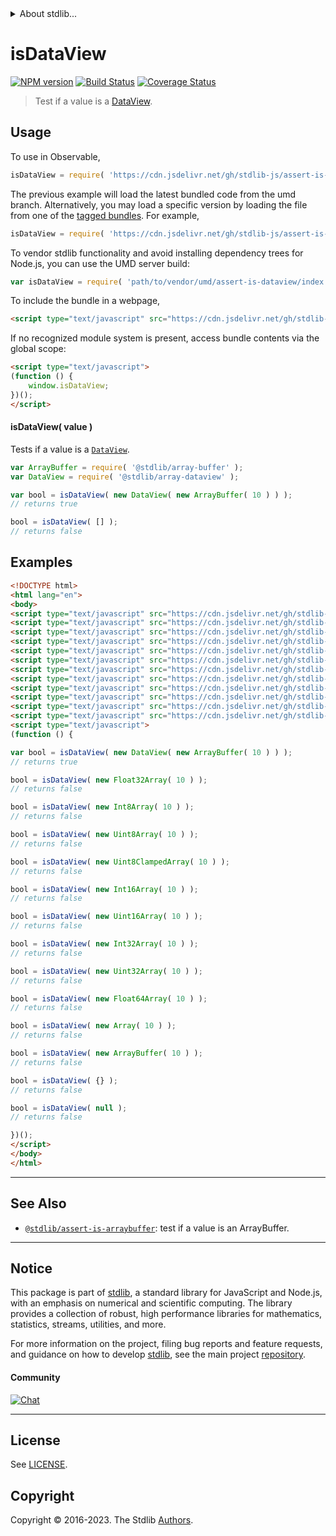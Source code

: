 <!--

@license Apache-2.0

Copyright (c) 2021 The Stdlib Authors.

Licensed under the Apache License, Version 2.0 (the "License");
you may not use this file except in compliance with the License.
You may obtain a copy of the License at

   http://www.apache.org/licenses/LICENSE-2.0

Unless required by applicable law or agreed to in writing, software
distributed under the License is distributed on an "AS IS" BASIS,
WITHOUT WARRANTIES OR CONDITIONS OF ANY KIND, either express or implied.
See the License for the specific language governing permissions and
limitations under the License.

-->


<details>
  <summary>
    About stdlib...
  </summary>
  <p>We believe in a future in which the web is a preferred environment for numerical computation. To help realize this future, we've built stdlib. stdlib is a standard library, with an emphasis on numerical and scientific computation, written in JavaScript (and C) for execution in browsers and in Node.js.</p>
  <p>The library is fully decomposable, being architected in such a way that you can swap out and mix and match APIs and functionality to cater to your exact preferences and use cases.</p>
  <p>When you use stdlib, you can be absolutely certain that you are using the most thorough, rigorous, well-written, studied, documented, tested, measured, and high-quality code out there.</p>
  <p>To join us in bringing numerical computing to the web, get started by checking us out on <a href="https://github.com/stdlib-js/stdlib">GitHub</a>, and please consider <a href="https://opencollective.com/stdlib">financially supporting stdlib</a>. We greatly appreciate your continued support!</p>
</details>

# isDataView

[![NPM version][npm-image]][npm-url] [![Build Status][test-image]][test-url] [![Coverage Status][coverage-image]][coverage-url] <!-- [![dependencies][dependencies-image]][dependencies-url] -->

> Test if a value is a [DataView][mdn-dataview].



<section class="usage">

## Usage

To use in Observable,

```javascript
isDataView = require( 'https://cdn.jsdelivr.net/gh/stdlib-js/assert-is-dataview@umd/browser.js' )
```
The previous example will load the latest bundled code from the umd branch. Alternatively, you may load a specific version by loading the file from one of the [tagged bundles](https://github.com/stdlib-js/assert-is-dataview/tags). For example,

```javascript
isDataView = require( 'https://cdn.jsdelivr.net/gh/stdlib-js/assert-is-dataview@v0.1.0-umd/browser.js' )
```

To vendor stdlib functionality and avoid installing dependency trees for Node.js, you can use the UMD server build:

```javascript
var isDataView = require( 'path/to/vendor/umd/assert-is-dataview/index.js' )
```

To include the bundle in a webpage,

```html
<script type="text/javascript" src="https://cdn.jsdelivr.net/gh/stdlib-js/assert-is-dataview@umd/browser.js"></script>
```

If no recognized module system is present, access bundle contents via the global scope:

```html
<script type="text/javascript">
(function () {
    window.isDataView;
})();
</script>
```

#### isDataView( value )

Tests if a value is a [`DataView`][mdn-dataview].

```javascript
var ArrayBuffer = require( '@stdlib/array-buffer' );
var DataView = require( '@stdlib/array-dataview' );

var bool = isDataView( new DataView( new ArrayBuffer( 10 ) ) );
// returns true

bool = isDataView( [] );
// returns false
```

</section>

<!-- /.usage -->

<section class="examples">

## Examples

<!-- eslint no-undef: "error" -->

```html
<!DOCTYPE html>
<html lang="en">
<body>
<script type="text/javascript" src="https://cdn.jsdelivr.net/gh/stdlib-js/array-float32@umd/browser.js"></script>
<script type="text/javascript" src="https://cdn.jsdelivr.net/gh/stdlib-js/array-float64@umd/browser.js"></script>
<script type="text/javascript" src="https://cdn.jsdelivr.net/gh/stdlib-js/array-int8@umd/browser.js"></script>
<script type="text/javascript" src="https://cdn.jsdelivr.net/gh/stdlib-js/array-int16@umd/browser.js"></script>
<script type="text/javascript" src="https://cdn.jsdelivr.net/gh/stdlib-js/array-int32@umd/browser.js"></script>
<script type="text/javascript" src="https://cdn.jsdelivr.net/gh/stdlib-js/array-uint8@umd/browser.js"></script>
<script type="text/javascript" src="https://cdn.jsdelivr.net/gh/stdlib-js/array-uint8c@umd/browser.js"></script>
<script type="text/javascript" src="https://cdn.jsdelivr.net/gh/stdlib-js/array-uint16@umd/browser.js"></script>
<script type="text/javascript" src="https://cdn.jsdelivr.net/gh/stdlib-js/array-uint32@umd/browser.js"></script>
<script type="text/javascript" src="https://cdn.jsdelivr.net/gh/stdlib-js/array-buffer@umd/browser.js"></script>
<script type="text/javascript" src="https://cdn.jsdelivr.net/gh/stdlib-js/array-dataview@umd/browser.js"></script>
<script type="text/javascript" src="https://cdn.jsdelivr.net/gh/stdlib-js/assert-is-dataview@umd/browser.js"></script>
<script type="text/javascript">
(function () {

var bool = isDataView( new DataView( new ArrayBuffer( 10 ) ) );
// returns true

bool = isDataView( new Float32Array( 10 ) );
// returns false

bool = isDataView( new Int8Array( 10 ) );
// returns false

bool = isDataView( new Uint8Array( 10 ) );
// returns false

bool = isDataView( new Uint8ClampedArray( 10 ) );
// returns false

bool = isDataView( new Int16Array( 10 ) );
// returns false

bool = isDataView( new Uint16Array( 10 ) );
// returns false

bool = isDataView( new Int32Array( 10 ) );
// returns false

bool = isDataView( new Uint32Array( 10 ) );
// returns false

bool = isDataView( new Float64Array( 10 ) );
// returns false

bool = isDataView( new Array( 10 ) );
// returns false

bool = isDataView( new ArrayBuffer( 10 ) );
// returns false

bool = isDataView( {} );
// returns false

bool = isDataView( null );
// returns false

})();
</script>
</body>
</html>
```

</section>

<!-- /.examples -->

<!-- Section for related `stdlib` packages. Do not manually edit this section, as it is automatically populated. -->

<section class="related">

* * *

## See Also

-   <span class="package-name">[`@stdlib/assert-is-arraybuffer`][@stdlib/assert/is-arraybuffer]</span><span class="delimiter">: </span><span class="description">test if a value is an ArrayBuffer.</span>

</section>

<!-- /.related -->

<!-- Section for all links. Make sure to keep an empty line after the `section` element and another before the `/section` close. -->


<section class="main-repo" >

* * *

## Notice

This package is part of [stdlib][stdlib], a standard library for JavaScript and Node.js, with an emphasis on numerical and scientific computing. The library provides a collection of robust, high performance libraries for mathematics, statistics, streams, utilities, and more.

For more information on the project, filing bug reports and feature requests, and guidance on how to develop [stdlib][stdlib], see the main project [repository][stdlib].

#### Community

[![Chat][chat-image]][chat-url]

---

## License

See [LICENSE][stdlib-license].


## Copyright

Copyright &copy; 2016-2023. The Stdlib [Authors][stdlib-authors].

</section>

<!-- /.stdlib -->

<!-- Section for all links. Make sure to keep an empty line after the `section` element and another before the `/section` close. -->

<section class="links">

[npm-image]: http://img.shields.io/npm/v/@stdlib/assert-is-dataview.svg
[npm-url]: https://npmjs.org/package/@stdlib/assert-is-dataview

[test-image]: https://github.com/stdlib-js/assert-is-dataview/actions/workflows/test.yml/badge.svg?branch=v0.1.0
[test-url]: https://github.com/stdlib-js/assert-is-dataview/actions/workflows/test.yml?query=branch:v0.1.0

[coverage-image]: https://img.shields.io/codecov/c/github/stdlib-js/assert-is-dataview/main.svg
[coverage-url]: https://codecov.io/github/stdlib-js/assert-is-dataview?branch=main

<!--

[dependencies-image]: https://img.shields.io/david/stdlib-js/assert-is-dataview.svg
[dependencies-url]: https://david-dm.org/stdlib-js/assert-is-dataview/main

-->

[chat-image]: https://img.shields.io/gitter/room/stdlib-js/stdlib.svg
[chat-url]: https://app.gitter.im/#/room/#stdlib-js_stdlib:gitter.im

[stdlib]: https://github.com/stdlib-js/stdlib

[stdlib-authors]: https://github.com/stdlib-js/stdlib/graphs/contributors

[umd]: https://github.com/umdjs/umd
[es-module]: https://developer.mozilla.org/en-US/docs/Web/JavaScript/Guide/Modules

[deno-url]: https://github.com/stdlib-js/assert-is-dataview/tree/deno
[umd-url]: https://github.com/stdlib-js/assert-is-dataview/tree/umd
[esm-url]: https://github.com/stdlib-js/assert-is-dataview/tree/esm
[branches-url]: https://github.com/stdlib-js/assert-is-dataview/blob/main/branches.md

[stdlib-license]: https://raw.githubusercontent.com/stdlib-js/assert-is-dataview/main/LICENSE

[mdn-dataview]: https://developer.mozilla.org/en-US/docs/Web/JavaScript/Reference/Global_Objects/DataView

<!-- <related-links> -->

[@stdlib/assert/is-arraybuffer]: https://github.com/stdlib-js/assert-is-arraybuffer/tree/umd

<!-- </related-links> -->

</section>

<!-- /.links -->

